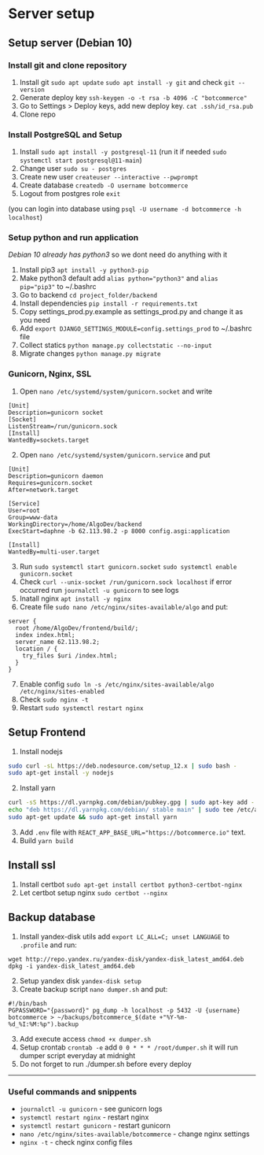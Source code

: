 # Server setup

## Setup server (Debian 10) 
### Install git and clone repository  
1. Install git `sudo apt update` `sudo apt install -y git` and check `git --version`
2. Generate deploy key `ssh-keygen -o -t rsa -b 4096 -C "botcommerce"`
3. Go to Settings > Deploy keys, add new deploy key. `cat .ssh/id_rsa.pub`
4. Clone repo


### Install PostgreSQL and Setup  
1. Install `sudo apt install -y postgresql-11` (run it if needed `sudo systemctl start postgresql@11-main`)
2. Change user `sudo su - postgres`
3. Create new user `createuser --interactive --pwprompt`
4. Create database `createdb -O username botcommerce`
5. Logout from postgres role `exit`  

(you can login into database using `psql -U username -d botcommerce -h localhost`)

### Setup python and run application
_Debian 10 already has python3_ so we dont need do anything with it
1. Install pip3 `apt install -y python3-pip`
2. Make python3 default add  `alias python="python3"` and `alias pip="pip3"` to ~/.bashrc
2. Go to backend `cd project_folder/backend`
3. Install dependencies `pip install -r requirements.txt`
4. Copy settings_prod.py.example as settings_prod.py and change it as you need
5. Add `export DJANGO_SETTINGS_MODULE=config.settings_prod` to ~/.bashrc file
6. Collect statics `python manage.py collectstatic --no-input`
7. Migrate changes `python manage.py migrate`

### Gunicorn, Nginx, SSL
1. Open `nano /etc/systemd/system/gunicorn.socket` and write
```
[Unit]
Description=gunicorn socket
[Socket]
ListenStream=/run/gunicorn.sock
[Install]
WantedBy=sockets.target
``` 
2. Open `nano /etc/systemd/system/gunicorn.service` and put
```
[Unit]
Description=gunicorn daemon
Requires=gunicorn.socket
After=network.target

[Service]
User=root
Group=www-data
WorkingDirectory=/home/AlgoDev/backend
ExecStart=daphne -b 62.113.98.2 -p 8000 config.asgi:application

[Install]
WantedBy=multi-user.target
```
3. Run `sudo systemctl start gunicorn.socket` `sudo systemctl enable gunicorn.socket`
4. Check `curl --unix-socket /run/gunicorn.sock localhost` if error occurred run `journalctl -u gunicorn` to see logs
5. Inatall nginx `apt install -y nginx` 
6. Create file `sudo nano /etc/nginx/sites-available/algo` and put:
```
server {
  root /home/AlgoDev/frontend/build/;
  index index.html;
  server_name 62.113.98.2;
  location / {
    try_files $uri /index.html;
  }
}
```
7. Enable config `sudo ln -s /etc/nginx/sites-available/algo /etc/nginx/sites-enabled` 
8. Check `sudo nginx -t` 
9. Restart `sudo systemctl restart nginx`


## Setup Frontend
1. Install nodejs 
```bash
sudo curl -sL https://deb.nodesource.com/setup_12.x | sudo bash -
sudo apt-get install -y nodejs
``` 
2. Install yarn
```bash
curl -sS https://dl.yarnpkg.com/debian/pubkey.gpg | sudo apt-key add -
echo "deb https://dl.yarnpkg.com/debian/ stable main" | sudo tee /etc/apt/sources.list.d/yarn.list
sudo apt-get update && sudo apt-get install yarn
```
3. Add `.env` file with `REACT_APP_BASE_URL="https://botcommerce.io"` text.
4. Build `yarn build`

## Install ssl
1. Install certbot `sudo apt-get install certbot python3-certbot-nginx`
2. Let certbot setup nginx `sudo certbot --nginx`


## Backup database
1. Install yandex-disk utils add `export LC_ALL=C; unset LANGUAGE` to `.profile` and run:
```
wget http://repo.yandex.ru/yandex-disk/yandex-disk_latest_amd64.deb
dpkg -i yandex-disk_latest_amd64.deb
``` 
2. Setup yandex disk `yandex-disk setup`
3. Create backup script `nano dumper.sh` and put:
```
#!/bin/bash
PGPASSWORD="{password}" pg_dump -h localhost -p 5432 -U {username} botcommerce > ~/backups/botcommerce_$(date +"%Y-%m-%d_%I:%M:%p").backup
```
3. Add execute access `chmod +x dumper.sh`
4. Setup crontab `crontab -e` add `0 0 * * * /root/dumper.sh` it will run dumper script everyday at midnight
5. Do not forget to run ./dumper.sh before every deploy

---

### Useful commands and snippents
* `journalctl -u gunicorn` - see gunicorn logs
* `systemctl restart nginx` - restart nginx
* `systemctl restart gunicorn` - restart gunicorn
* `nano /etc/nginx/sites-available/botcommerce` - change nginx settings
* `nginx -t` - check nginx config files
